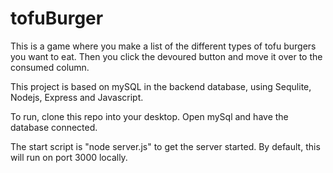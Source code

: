 # tofuBurger

This is a game where you make a list of the different types of tofu burgers you want to eat. Then you click the devoured button and move it over to the consumed column. 

This project is based on mySQL in the backend database, using Sequlite, Nodejs, Express and Javascript. 

To run, clone this repo into your desktop.
Open mySql and have the database connected. 

The start script is "node server.js" to get the server started. 
By default, this will run on port 3000 locally. 
